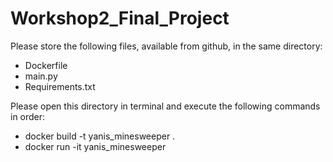 # Workshop2_Final_Project

Please store the following files, available from github, in the same directory:

- Dockerfile
- main.py
- Requirements.txt

Please open this directory in terminal and execute the following commands in order:

- docker build -t yanis_minesweeper .
- docker run -it yanis_minesweeper
